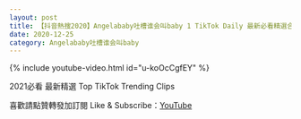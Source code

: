 ```yaml
---
layout: post
title: 【抖音熱搜2020】Angelababy吐槽谁会叫baby 1 TikTok Daily 最新必看精選合集2020 12 25
date: 2020-12-25
category: Angelababy吐槽谁会叫baby
---
```


{% include youtube-video.html id="u-koOcCgfEY" %}

2021必看 最新精選 Top TikTok Trending Clips

喜歡請點贊轉發加訂閱 Like & Subscribe：[YouTube](https://www.youtube.com/channel/UCAoR7VcanIPd04uEq_GIylA/videos)

